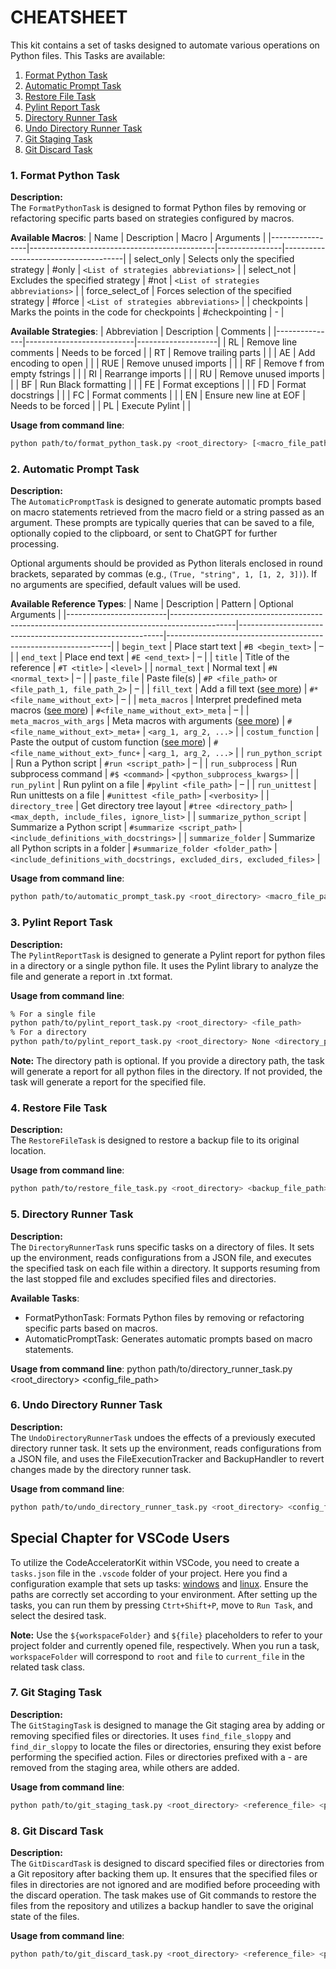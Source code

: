 # CHEATSHEET

This kit contains a set of tasks designed to automate various operations on Python files. This Tasks are available:

1. [Format Python Task](#1-format-python-task)
1. [Automatic Prompt Task](#2-automatic-prompt-task)
1. [Restore File Task](#4-restore-file-task)
1. [Pylint Report Task](#3-pylint-report-task)
1. [Directory Runner Task](#5-directory-runner-task)
1. [Undo Directory Runner Task](#6-uno-directory-runner-task)
1. [Git Staging Task](#7-git-staging-task)
1. [Git Discard Task](#8-git-discard-task)



### 1. Format Python Task

**Description:**            
The `FormatPythonTask` is designed to format Python files by removing or refactoring specific parts based on strategies configured by macros.

**Available Macros**:
| Name            | Description                                  | Macro          | Arguments                            |
|-----------------|----------------------------------------------|----------------|--------------------------------------|
| select_only     | Selects only the specified strategy          | #only          | `<List of strategies abbreviations>` |
| select_not      | Excludes the specified strategy              | #not           | `<List of strategies abbreviations>` |
| force_select_of | Forces selection of the specified strategy   | #force         | `<List of strategies abbreviations>` |
| checkpoints     | Marks the points in the code for checkpoints | #checkpointing | -                                    |

**Available Strategies**:
| Abbreviation  | Description               | Comments           |
|---------------|---------------------------|--------------------|
| RL            | Remove line comments      | Needs to be forced |
| RT            | Remove trailing parts     |                    |
| AE            | Add encoding to open      |                    |
| RUE           | Remove unused imports     |                    |
| RF            | Remove f from empty fstrings |                 |
| RI            | Rearrange imports         |                    |
| RU            | Remove unused imports     |                    |
| BF            | Run Black formatting      |                    |
| FE            | Format exceptions         |                    |
| FD            | Format docstrings         |                    |
| FC            | Format comments           |                    |
| EN            | Ensure new line at EOF    | Needs to be forced |
| PL            | Execute Pylint            |                    |

**Usage from command line**:
```sh
python path/to/format_python_task.py <root_directory> [<macro_file_path> | --help | -h | --cancel | -c]
```

### 2. Automatic Prompt Task

**Description:**            
The `AutomaticPromptTask` is designed to generate automatic prompts based on macro statements retrieved from the macro field or a string passed as an argument. These prompts are typically queries that can be saved to a file, optionally copied to the clipboard, or sent to ChatGPT for further processing. 

Optional arguments should be provided as Python literals enclosed in round brackets, separated by commas (e.g., `(True, "string", 1, [1, 2, 3])`). If no arguments are specified, default values will be used.

**Available Reference Types**:
| Name                    | Description                                                                                  | Pattern                                                  | Optional Arguments                                             |
|-------------------------|----------------------------------------------------------------------------------------------|-----------------------------------------------------------|----------------------------------------------------------------|
| `begin_text`            | Place start text                                                                             | `#B <begin_text>`                                         | –                                                              |
| `end_text`              | Place end text                                                                               | `#E <end_text>`                                           | –                                                              |
| `title`                 | Title of the reference                                                                       | `#T <title>`                                              | `<level>`                                                      |
| `normal_text`           | Normal text                                                                                  | `#N <normal_text>`                                        | –                                                              |
| `paste_file`            | Paste file(s)                                                                                | `#P <file_path>` or `<file_path_1, file_path_2>`         | –                                                              |
| `fill_text`             | Add a fill text ([see more](./costumizations/fill_texts/fill_text_template/template_4.txt)) | `#*<file_name_without_ext>`                              | –                                                              |
| `meta_macros`           | Interpret predefined meta macros ([see more](./costumizations/meta_macros/template_1.py))   | `#<file_name_without_ext>_meta`                          | –                                                              |
| `meta_macros_with_args` | Meta macros with arguments ([see more](./costumizations/meta_macros_with_args/template_2.py)) | `#<file_name_without_ext>_meta+`                         | `<arg_1, arg_2, ...>`                                          |
| `costum_function`       | Paste the output of custom function ([see more](./costumizations/functions/costum_function_template/template_3.py)) | `#<file_name_without_ext>_func+`                         | `<arg_1, arg_2, ...>`                                          |
| `run_python_script`     | Run a Python script                                                                          | `#run <script_path>`                                     | –                                                              |
| `run_subprocess`        | Run subprocess command                                                                       | `#$ <command>`                                            | `<python_subprocess_kwargs>`                                   |
| `run_pylint`            | Run pylint on a file                                                                         | `#pylint <file_path>`                                     | –                                                              |
| `run_unittest`          | Run unittests on a file                                                                      | `#unittest <file_path>`                                   | `<verbosity>`                                                  |
| `directory_tree`        | Get directory tree layout                                                                    | `#tree <directory_path>`                                  | `<max_depth, include_files, ignore_list>`                      |
| `summarize_python_script` | Summarize a Python script                                                                  | `#summarize <script_path>`                                | `<include_definitions_with_docstrings>`                        |
| `summarize_folder`      | Summarize all Python scripts in a folder                                                     | `#summarize_folder <folder_path>`                         | `<include_definitions_with_docstrings, excluded_dirs, excluded_files>` |


**Usage from command line**:  
```sh
python path/to/automatic_prompt_task.py <root_directory> <macro_file_path>
```
### 3. Pylint Report Task
**Description:**  
The `PylintReportTask` is designed to generate a Pylint report for python files in a directory or a single python file. It uses the Pylint library to analyze the file and generate a report in .txt format.

**Usage from command line**:  
```sh
% For a single file
python path/to/pylint_report_task.py <root_directory> <file_path>
% For a directory
python path/to/pylint_report_task.py <root_directory> None <directory_path>
``` 

**Note:**
The directory path is optional. If you provide a directory path, the task will generate a report for all python files in the directory. If not provided, the task will generate a report for the specified file.


### 4. Restore File Task

**Description:**            
The `RestoreFileTask` is designed to restore a backup file to its original location.

**Usage from command line**:  
```sh
python path/to/restore_file_task.py <root_directory> <backup_file_path>
```

### 5. Directory Runner Task

**Description:**            
The `DirectoryRunnerTask` runs specific tasks on a directory of files. It sets up the environment, reads configurations from a JSON file, and executes the specified task on each file within a directory. It supports resuming from the last stopped file and excludes specified files and directories.

**Available Tasks**:
- FormatPythonTask: Formats Python files by removing or refactoring specific parts based on macros.
- AutomaticPromptTask: Generates automatic prompts based on macro statements.

**Usage from command line**:
python path/to/directory_runner_task.py <root_directory> <config_file_path>

### 6. Undo Directory Runner Task

**Description:**            
The `UndoDirectoryRunnerTask` undoes the effects of a previously executed directory runner task. It sets up the environment, reads configurations from a JSON file, and uses the FileExecutionTracker and BackupHandler to revert changes made by the directory runner task.

**Usage from command line**:
```sh
python path/to/undo_directory_runner_task.py <root_directory> <config_file_path>
```	


## Special Chapter for VSCode Users

To utilize the CodeAcceleratorKit within VSCode, you need to create a `tasks.json` file in the `.vscode` folder of your project. Here you find a configuration example that sets up tasks: [windows](./tasks/management/support_files/windows/tasks.json) and [linux](./tasks/management/support_files/linux/tasks.json). Ensure the paths are correctly set according to your environment. After setting up the tasks, you can run them by pressing `Ctrt+Shift+P`, move to `Run Task`, and select the desired task.

**Note:**
Use the `${workspaceFolder}` and `${file}` placeholders to refer to your project folder and currently opened file, respectively. When you run a task, `workspaceFolder` will correspond to `root` and `file` to `current_file` in the related task class.

### 7. Git Staging Task

**Description:**  
The `GitStagingTask` is designed to manage the Git staging area by adding or removing specified files or directories. It uses `find_file_sloppy` and `find_dir_sloppy` to locate the files or directories, ensuring they exist before performing the specified action. Files or directories prefixed with a - are removed from the staging area, while others are added.

**Usage from command line**:  
```sh
python path/to/git_staging_task.py <root_directory> <reference_file> <paths_to_manage>
```

### 8. Git Discard Task

**Description:**  
The `GitDiscardTask` is designed to discard specified files or directories from a Git repository after backing them up. It ensures that the specified files or files in directories are not ignored and are modified before proceeding with the discard operation. The task makes use of Git commands to restore the files from the repository and utilizes a backup handler to save the original state of the files.

**Usage from command line**:  
```sh
python path/to/git_discard_task.py <root_directory> <reference_file> <paths_to_discard>
```
